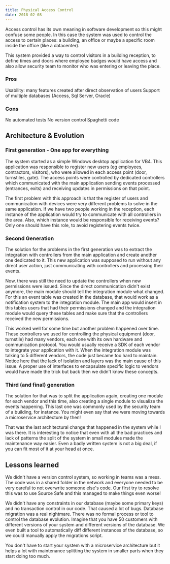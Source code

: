 ```yaml
---
title: Physical Access Control
date: 2018-02-08
---
```


  Access control has its own meaning in software development so this might confuse some people. In this case the system was used to control the access to certain places: a building, an office or maybe a specific room inside the office (like a datacenter).  
<!--more-->  

  This system provided a way to control visitors in a building reception, to define times and doors where employee badges would have access and also allow security team to monitor who was entering or leaving the place.

### Pros

Usability: many features created after direct observation of users
Support of multiple databases (Access, Sql Server, Oracle)

### Cons

No automated tests
No version control
Spaghetti code

## Architecture & Evolution

### First generation - One app for everything

<Diagram>

  The system started as a simple Windows desktop application for VB4. This application was responsible to register new users (eg employees, contractors, visitors), who were allowed in each access point (door, turnstiles, gate). The access points were controlled by dedicated controllers which communicated with the main application sending events processed (entrances, exits) and receiving updates in permissions on that point.

  The first problem with this approach is that the register of users and communication with devices were very different problems to solve in the same application. If we have two people working in the reception, each instance of the application would try to communicate with all controllers in the area. Also, which instance would be responsible for receiving events? Only one should have this role, to avoid registering events twice.

### Second Generation 

<Diagram>

  The solution for the problems in the first generation was to extract the integration with controllers from the main application and create another one dedicated to it. This new application was supposed to run without any direct user action, just communicating with controllers and processing their events. 

  Now, there was still the need to update the controllers when new permissions were issued. Since the direct communication didn't exist anymore, the main module should tell the integration module what changed. For this an event table was created in the database, that would work as a notification system to the integration module. The main app would insert in this tables users that had their permissions changed and the integration module would query these tables and make sure that the controllers received the new permissions.

  This worked well for some time but another problem happened over time. These controllers we used for controlling the physical equipment (door, turnstile) had many vendors, each one with its own hardware and communication protocol. You would usually receive a SDK of each vendor to integrate your application with it. When the integration module was talking to 5 different vendors, the code just became too hard to maintain. Notice here that the lack of isolation and layers was the main cause of this issue. A proper use of interfaces to encapsulate specific logic to vendors would have made the trick but back then we didn't know these concepts.

### Third (and final) generation 

<Diagram>

  The solution for that was to split the application again, creating one module for each vendor and this time, also creating a single module to visualize the events happening. This last one was commonly used by the security team of a building, for instance. You might even say that we were moving towards a microservice architecture by then! 

  That was the last architectural change that happened in the system while I was there. It is interesting to notice that even with all the bad practices and lack of patterns the split of the system in small modules made the maintenance way easier. Even a badly written system is not a big deal, if you can fit most of it at your head at once.

## Lessons learned

We didn't have a version control system, so working in teams was a mess. The code was in a shared folder in the network and everyone needed to be very careful to not overwrite someone else's code. Our first try to resolve this was to use Source Safe and this managed to make things even worse!

We didn't have any constraints in our database (maybe some primary keys) and no transaction control in our code. That caused a lot of bugs.
Database migration was a real nightmare. There was no formal process or tool to control the database evolution. Imagine that you have 50 customers with different versions of your system and different versions of the database. We even built a tool to automatically diff different instances of the database, so we could manually apply the migrations script.
	
You don't have to start your system with a microservice architecture but it helps a lot with maintenance splitting the system in smaller parts when they start doing too much.
